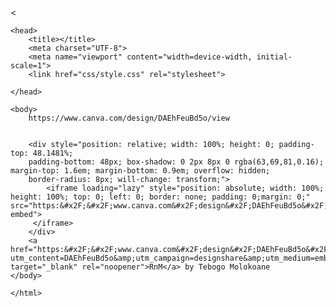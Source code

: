 <!DOCTYPE html>
<<!DOCTYPE html>
    <html lang="en">

    <head>
        <title></title>
        <meta charset="UTF-8">
        <meta name="viewport" content="width=device-width, initial-scale=1">
        <link href="css/style.css" rel="stylesheet">

    </head>

    <body>
        https://www.canva.com/design/DAEhFeuBd5o/view


        <div style="position: relative; width: 100%; height: 0; padding-top: 48.1481%;
        padding-bottom: 48px; box-shadow: 0 2px 8px 0 rgba(63,69,81,0.16); margin-top: 1.6em; margin-bottom: 0.9em; overflow: hidden;
        border-radius: 8px; will-change: transform;">
            <iframe loading="lazy" style="position: absolute; width: 100%; height: 100%; top: 0; left: 0; border: none; padding: 0;margin: 0;" src="https:&#x2F;&#x2F;www.canva.com&#x2F;design&#x2F;DAEhFeuBd5o&#x2F;view?embed">
         </iframe>
        </div>
        <a href="https:&#x2F;&#x2F;www.canva.com&#x2F;design&#x2F;DAEhFeuBd5o&#x2F;view?utm_content=DAEhFeuBd5o&amp;utm_campaign=designshare&amp;utm_medium=embeds&amp;utm_source=link" target="_blank" rel="noopener">RnM</a> by Tebogo Molokoane
    </body>

    </html>
